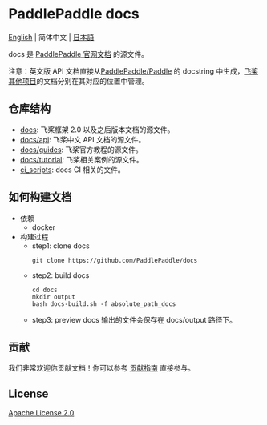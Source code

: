 # PaddlePaddle docs

[English](./README.md) | 简体中文 | [日本語](./README_ja.md)

docs 是 [PaddlePaddle 官网文档](https://www.paddlepaddle.org.cn/documentation/docs/zh/guides/index_cn.html) 的源文件。

注意：英文版 API 文档直接从[PaddlePaddle/Paddle](https://github.com/PaddlePaddle/Paddle) 的 docstring 中生成，[飞桨其他项目](https://www.paddlepaddle.org.cn/overview)的文档分别在其对应的位置中管理。

## 仓库结构

- [docs](docs): 飞桨框架 2.0 以及之后版本文档的源文件。
- [docs/api](docs/api): 飞桨中文 API 文档的源文件。
- [docs/guides](docs/guides): 飞桨官方教程的源文件。
- [docs/tutorial](docs/tutorial): 飞桨相关案例的源文件。
- [ci_scripts](ci_scripts): docs CI 相关的文件。

## 如何构建文档

- 依赖
  - docker
- 构建过程
  - step1: clone docs
    ```
    git clone https://github.com/PaddlePaddle/docs
    ```
  - step2: build docs
    ```
    cd docs
    mkdir output
    bash docs-build.sh -f absolute_path_docs
    ```
  - step3: preview docs
  输出的文件会保存在 docs/output 路径下。

## 贡献

我们非常欢迎你贡献文档！你可以参考 [贡献指南](CONTRIBUTING_cn.md) 直接参与。

## License

[Apache License 2.0](LICENSE)
